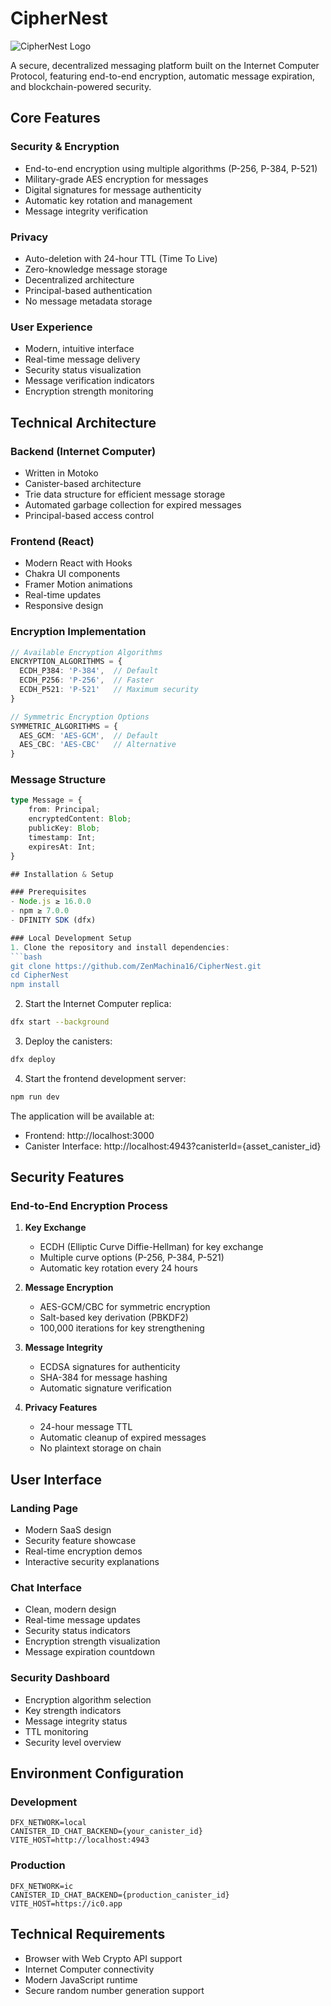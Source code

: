 # CipherNest

![CipherNest Logo](src/chat_frontend/src/assets/logo.png)

A secure, decentralized messaging platform built on the Internet Computer Protocol, featuring end-to-end encryption, automatic message expiration, and blockchain-powered security.

## Core Features

### Security & Encryption
- End-to-end encryption using multiple algorithms (P-256, P-384, P-521)
- Military-grade AES encryption for messages
- Digital signatures for message authenticity
- Automatic key rotation and management
- Message integrity verification

### Privacy
- Auto-deletion with 24-hour TTL (Time To Live)
- Zero-knowledge message storage
- Decentralized architecture
- Principal-based authentication
- No message metadata storage

### User Experience
- Modern, intuitive interface
- Real-time message delivery
- Security status visualization
- Message verification indicators
- Encryption strength monitoring

## Technical Architecture

### Backend (Internet Computer)
- Written in Motoko
- Canister-based architecture
- Trie data structure for efficient message storage
- Automated garbage collection for expired messages
- Principal-based access control

### Frontend (React)
- Modern React with Hooks
- Chakra UI components
- Framer Motion animations
- Real-time updates
- Responsive design

### Encryption Implementation
```typescript
// Available Encryption Algorithms
ENCRYPTION_ALGORITHMS = {
  ECDH_P384: 'P-384',  // Default
  ECDH_P256: 'P-256',  // Faster
  ECDH_P521: 'P-521'   // Maximum security
}

// Symmetric Encryption Options
SYMMETRIC_ALGORITHMS = {
  AES_GCM: 'AES-GCM',  // Default
  AES_CBC: 'AES-CBC'   // Alternative
}
```

### Message Structure
```typescript
type Message = {
    from: Principal;
    encryptedContent: Blob;
    publicKey: Blob;
    timestamp: Int;
    expiresAt: Int;
}

## Installation & Setup

### Prerequisites
- Node.js ≥ 16.0.0
- npm ≥ 7.0.0
- DFINITY SDK (dfx)

### Local Development Setup
1. Clone the repository and install dependencies:
```bash
git clone https://github.com/ZenMachina16/CipherNest.git
cd CipherNest
npm install
```

2. Start the Internet Computer replica:
```bash
dfx start --background
```

3. Deploy the canisters:
```bash
dfx deploy
```

4. Start the frontend development server:
```bash
npm run dev
```

The application will be available at:
- Frontend: http://localhost:3000
- Canister Interface: http://localhost:4943?canisterId={asset_canister_id}

## Security Features

### End-to-End Encryption Process
1. **Key Exchange**
   - ECDH (Elliptic Curve Diffie-Hellman) for key exchange
   - Multiple curve options (P-256, P-384, P-521)
   - Automatic key rotation every 24 hours

2. **Message Encryption**
   - AES-GCM/CBC for symmetric encryption
   - Salt-based key derivation (PBKDF2)
   - 100,000 iterations for key strengthening

3. **Message Integrity**
   - ECDSA signatures for authenticity
   - SHA-384 for message hashing
   - Automatic signature verification

4. **Privacy Features**
   - 24-hour message TTL
   - Automatic cleanup of expired messages
   - No plaintext storage on chain

## User Interface

### Landing Page
- Modern SaaS design
- Security feature showcase
- Real-time encryption demos
- Interactive security explanations

### Chat Interface
- Clean, modern design
- Real-time message updates
- Security status indicators
- Encryption strength visualization
- Message expiration countdown

### Security Dashboard
- Encryption algorithm selection
- Key strength indicators
- Message integrity status
- TTL monitoring
- Security level overview

## Environment Configuration

### Development
```env
DFX_NETWORK=local
CANISTER_ID_CHAT_BACKEND={your_canister_id}
VITE_HOST=http://localhost:4943
```

### Production
```env
DFX_NETWORK=ic
CANISTER_ID_CHAT_BACKEND={production_canister_id}
VITE_HOST=https://ic0.app
```

## Technical Requirements
- Browser with Web Crypto API support
- Internet Computer connectivity
- Modern JavaScript runtime
- Secure random number generation support
